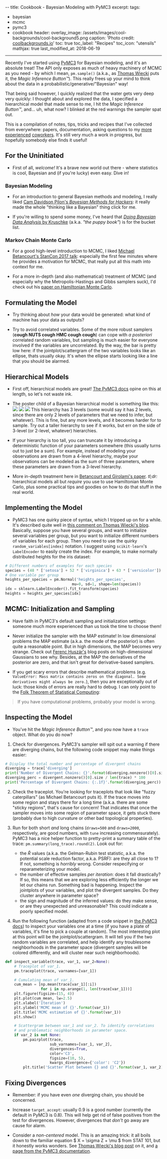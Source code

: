 --
title: Cookbook - Bayesian Modeling with PyMC3
excerpt:
tags:
  - bayesian
  - mcmc
  - pymc3
  - cookbook
header:
  overlay_image: /assets/images/cool-backgrounds/cool-background5.png
  caption: 'Photo credit: [coolbackgrounds.io](https://coolbackgrounds.io/)'
toc: true
toc_label: "Recipes"
toc_icon: "utensils"
mathjax: true
last_modified_at: 2018-06-19
---

Recently I've started using [PyMC3](https://github.com/pymc-devs/pymc3) for
Bayesian modeling, and it's an absolute treat! The API only exposes as much of
heavy machinery of MCMC as you need - by which I mean, `pm.sample()` (a.k.a., as
[Thomas Wiecki](http://twiecki.github.io/blog/2013/08/12/bayesian-glms-1/) puts
it, the _Magic Inference Button™_). This really frees up your mind to think
about the data in a probabilistic/generative/"Bayesian" way!

That being said however, I quickly realized that the water gets very deep very
quickly: I thought about and explored the data, I specified a hierarchical model
that made sense to me, I hit the _Magic Inference Button™_, and... uh, what now?
I blinked at the red warnings the sampler spat out.

This is a compilation of notes, tips, tricks and recipes that I've collected
from everywhere: papers, documentation, asking questions to my [more
experienced](https://twitter.com/twiecki)
[coworkers](https://twitter.com/aseyboldt). It's still very much a work in
progress, but hopefully somebody else finds it useful!

## For the Uninitiated

- First of all, *welcome!* It's a brave new world out there - where statistics
  is cool, Bayesian and (if you're lucky) even easy. Dive in!

### Bayesian Modeling

- For an introduction to general Bayesian methods and modeling, I really liked
  [Cam Davidson Pilon's _Bayesian Methods for
  Hackers_](http://camdavidsonpilon.github.io/Probabilistic-Programming-and-Bayesian-Methods-for-Hackers/):
  it really made the whole "thinking like a Bayesian" thing click for me.

- If you're willing to spend some money, I've heard that [_Doing Bayesian Data
  Analysis_ by
  Kruschke](https://sites.google.com/site/doingbayesiandataanalysis/) (a.k.a.
  _"the puppy book"_) is for the bucket list.

### Markov Chain Monte Carlo

- For a good high-level introduction to MCMC, I liked [Michael Betancourt's
  StanCon 2017
  talk](https://www.youtube.com/watch?v=DJ0c7Bm5Djk&feature=youtu.be&t=4h40m9s):
  especially the first few minutes where he provides a motivation for MCMC, that
  really put all this math into context for me.

- For a more in-depth (and also mathematical) treatment of MCMC (and especially
  why the Metropolis-Hastings and Gibbs samplers suck), I'd check out his [paper
  on Hamiltonian Monte Carlo](https://arxiv.org/abs/1701.02434).

## Formulating the Model

- Try thinking about _how_ your data would be generated: what kind of machine
  has your data as outputs?

- Try to avoid correlated variables. Some of the more robust samplers (**cough
  NUTS cough HMC cough cough**) can cope with _a posteriori_ correlated random
  variables, but sampling is much easier for everyone involved if the variables
  are uncorrelated. By the way, the bar is pretty low here: if the
  jointplot/scattergram of the two variables looks like an ellipse, thats
  usually okay. It's when the ellipse starts looking like a line that you should
  be alarmed.

## Hierarchical Models

- First off, hierarchical models are great! [The PyMC3
  docs](https://docs.pymc.io/notebooks/GLM-hierarchical.html) opine on this at
  length, so let's not waste ink.

- The poster child of a Bayesian hierarchical model is something like this:
  <img style="float: center" src="https://wikimedia.org/api/rest_v1/media/math/render/svg/765f37f86fa26bef873048952dccc6e8067b78f4">
  <img style="float: center" src="https://wikimedia.org/api/rest_v1/media/math/render/svg/ca8c0e1233fd69fa4325c6eacf8462252ed6b00a">
  <img style="float: center" src="https://wikimedia.org/api/rest_v1/media/math/render/svg/1e56b3077b1b3ec867d6a0f2539ba9a3e79b45c1">
  This hierarchy has 3 levels (some would say it has 2 levels, since there are
  only 2 levels of parameters that we need to infer, but whatever). This is
  fine, but any more levels, and it becomes harder for to sample. Try out a
  taller hierarchy to see if it works, but err on the side of 3-level (or
  2-level, whatever) hierarchies.

- If your hierarchy is too tall, you can truncate it by introducing a
  deterministic function of your parameters somewhere (this usually turns out to
  just be a sum). For example, instead of modeling your observations are drawn
  from a 4-level hierarchy, maybe your observations can be modeled as the sum of
  three parameters, where these parameters are drawn from a 3-level hierarchy.

- More in-depth treatment here in [Betancourt and Girolami's
  paper](https://arxiv.org/abs/1312.0906). *tl;dr:* hierarchical models all but
  _require_ you use to use Hamiltonian Monte Carlo, plus some practical tips and
  goodies on how to do that stuff in the real world.

## Implementing the Model

- PyMC3 has one quirky piece of syntax, which I tripped up on for a while. It's
  described quite well in [this comment on Thomas Wiecki's
  blog](http://twiecki.github.io/blog/2014/03/17/bayesian-glms-3/#comment-2213376737).
  Basically, suppose you have several groups, and want to initialize several
  variables per group, but you want to initialize different numbers of variables
  for each group. Then you need to use the quirky `random_variables[index]`
  notation. I suggest using `scikit-learn`'s `LabelEncoder` to easily create the
  index. For example, to make normally distributed heights for the iris dataset:

``` python
# Different numbers of examples for each species
species = (48 * ['setosa'] + 52 * ['virginica'] + 63 * ['versicolor'])
# One variable per group 
heights_per_species = pm.Normal('heights_per_species',
                              mu=0, sd=1, shape=len(species))
idx = sklearn.LabelEncoder().fit_transform(species)
heights = heights_per_species[idx]
```

## MCMC: Initialization and Sampling

- Have faith in PyMC3's default sampling and initialization settings: someone
  much more experienced than us took the time to choose them!

- Never initialize the sampler with the MAP estimate! In low dimensional
  problems the MAP estimate (a.k.a. the mode of the posterior) is often quite a
  reasonable point. But in high dimensions, the MAP becomes very strange. Check
  out [Ferenc
  Huszár's](http://www.inference.vc/high-dimensional-gaussian-distributions-are-soap-bubble/)
  blog posts on high-dimensional Gaussians to see why. Besides, at the MAP the
  derivatives of the posterior are zero, and that isn't great for
  derivative-based samplers.

- If you get scary errors that describe mathematical problems (e.g. `ValueError:
  Mass matrix contains zeros on the diagonal. Some derivatives might always be
  zero.`), then you are exceptionally out of luck: those kinds of errors are
  really hard to debug. I can only point to the [Folk Theorem of Statistical
  Computing](http://andrewgelman.com/2008/05/13/the_folk_theore/):

> If you have computational problems, probably your model is wrong.

## Inspecting the Model

- You've hit the _Magic Inference Button™_, and you now have a `trace` object.
  What do you do now?

1. Check for divergences. PyMC3's sampler will spit out a warning if there are
   diverging chains, but the following code snippet may make things easier:

``` python
# Display the total number and percentage of divergent chains
diverging = trace['diverging']
print('Number of Divergent Chains: {}'.format(diverging.nonzero()[0].size))
diverging_perc = divergent.nonzero()[0].size / len(trace) * 100
print('Percentage of Divergent Chains: {:.1f}'.format(diverging_perc))
```

2. Check the traceplot. You're looking for traceplots that look like "fuzzy
   caterpillars" (as Michael Betancourt puts it). If the trace moves into some
   region and stays there for a long time (a.k.a. there are some "sticky
   regions", that's cause for concern! That indicates that once the sampler
   moves into some region of parameter space, it gets stuck there (probably due
   to high curvature or other bad topological properties).

3. Run for both short _and_ long chains (`draws=500` and `draws=2000`,
   respectively, are good numbers, with `tune` increasing commensurately). PyMC3
   has a nice helper function to pretty-print a summary table of the trace:
   `pm.summary(long_trace).round(2)`. Look out for:
   - the $\hat{R}$ values (a.k.a. the Gelman-Rubin test statistic, a.k.a. the
     potential scale reduction factor, a.k.a. PSRF): are they all close to 1?
     If not, something is _horribly_ wrong. Consider respecifying or
     reparameterizing your model.
   - the number of effective samples _per iteration_: does it fall drastically?
     If so, this means that we are exploring less efficiently the longer we let
     our chains run. Something bad is happening. Inspect the jointplots of
     your variables, and plot the divergent samples. Do they cluster anywhere in
     parameter space?
   - the sign and magnitude of the inferred values: do they make sense, or are
     they unexpected and unreasonable? This could indicate a poorly specified
     model.

4. Run the following function (adapted from a code snippet in [the PyMC3
   docs](https://docs.pymc.io/notebooks/Diagnosing_biased_Inference_with_Divergences.html))
   to inspect your variables one at a time (if you have a plate of variables, it's
   fine to pick a couple at random). The most interesting plot at this point
   will be the jointplot/scattergram. It will tell you if the two random
   variables are correlated, and help identify any troublesome neighborhoods in
   the parameter space (divergent samples will be colored differently, and will
   cluster near such neighborhoods).

``` python
def inspect_variable(trace, var_1, var_2=None):
    # Traceplot of var_1. 
    pm.traceplot(trace, varnames=[var_1])

    # Cumulating mean of var_1.
    cum_mean = [np.mean(trace[var_1][:i])
                for i in np.arange(1, len(trace[var_1]))]
    plt.figure(figsize=(15, 4))
    plt.plot(cum_mean, lw=2.5)
    plt.xlabel('Iteration')
    plt.ylabel('MCMC mean of {}'.format(var_1))
    plt.title('MCMC estimation of {}'.format(var_1))
    plt.show()

    # Scattergram between var_1 and var_2. To identify correlations
    # and problematic neighborhoods in parameter space.
    if var_2 is not None:
        pm.pairplot(trace,
                    sub_varnames=[var_1, var_2],
                    divergences=True,
                    color='C3',
                    figsize=(10, 5),
                    kwargs_divergence={'color': 'C2'})
        plt.title('Scatter Plot between {} and {}'.format(var_1, var_2))
```

## Fixing Divergences

- Remember: if you have even _one_ diverging chain, you should be concerned.

- Increase `target_accept`: usually 0.9 is a good number (currently the default
  in PyMC3 is 0.8). This will help get rid of false positives from the test for
  divergences. However, divergences that _don't_ go away are cause for alarm.

- Consider a _non-centered_ model. This is an amazing trick: it all boils down
  to the familiar equation $ X = \sigma Z + \mu $ from STAT 101, but it honestly
  works wonders. See [Thomas Wiecki's blog
  post](http://twiecki.github.io/blog/2017/02/08/bayesian-hierchical-non-centered/)
  on it, and [a page from the PyMC3
  documentation](https://docs.pymc.io/notebooks/Diagnosing_biased_Inference_with_Divergences.html).

